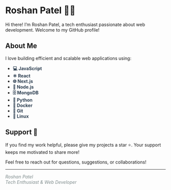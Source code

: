 # Roshan Patel 👨‍💻

Hi there! I’m Roshan Patel, a tech enthusiast passionate about web development. Welcome to my GitHub profile!

## About Me

I love building efficient and scalable web applications using:

- <span style="font-weight: bold; color: #2C3E50;">💻 JavaScript</span>
- <span style="font-weight: bold; color: #2C3E50;">⚛️ React</span>
- <span style="font-weight: bold; color: #2C3E50;">🌐 Next.js</span>
- <span style="font-weight: bold; color: #2C3E50;">🚀 Node.js</span>
- <span style="font-weight: bold; color: #2C3E50;">🗄️ MongoDB</span>
- <span style="font-weight: bold; color: #2C3E50;">🐍 Python</span>
- <span style="font-weight: bold; color: #2C3E50;">🐳 Docker</span>
- <span style="font-weight: bold; color: #2C3E50;">🔧 Git</span>
- <span style="font-weight: bold; color: #2C3E50;">🐧 Linux</span>



## Support 🙌

If you find my work helpful, please give my projects a star ⭐. Your support keeps me motivated to share more!


Feel free to reach out for questions, suggestions, or collaborations!

---

<span style="font-style: italic; color: #7F8C8D;">Roshan Patel</span><br>
<span style="font-style: italic; color: #7F8C8D;">Tech Enthusiast & Web Developer</span>
